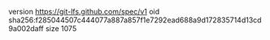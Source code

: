 version https://git-lfs.github.com/spec/v1
oid sha256:f285044507c444077a887a857f1e7292ead688a9d172835714d13cd9a002daff
size 1075
